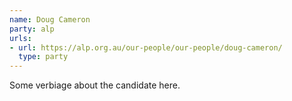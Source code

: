 ```yaml
---
name: Doug Cameron
party: alp
urls:
- url: https://alp.org.au/our-people/our-people/doug-cameron/
  type: party
---
```

Some verbiage about the candidate here.
